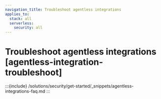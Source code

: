 ```yaml
---
navigation_title: Troubleshoot agentless integrations
applies_to:
  stack: all
  serverless:
    security: all
---
```


# Troubleshoot agentless integrations [agentless-integration-troubleshoot]

:::{include} /solutions/security/get-started/_snippets/agentless-integrations-faq.md
:::